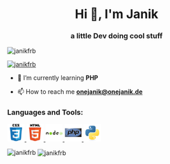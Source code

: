 <h1 align="center">Hi 👋, I'm Janik</h1>
<h3 align="center">a little Dev doing cool stuff</h3>

<p align="left"> <img src="https://komarev.com/ghpvc/?username=janikfrb&label=Profile%20views&color=0e75b6&style=flat" alt="janikfrb" /> </p>

<p align="left"> <a href="https://github.com/ryo-ma/github-profile-trophy"><img src="https://github-profile-trophy.vercel.app/?username=janikfrb" alt="janikfrb" /></a> </p>

- 🌱 I’m currently learning **PHP**

- 📫 How to reach me **onejanik@onejanik.de**


<h3 align="left">Languages and Tools:</h3>
<p align="left"> <a href="https://www.w3schools.com/css/" target="_blank"> <img src="https://raw.githubusercontent.com/devicons/devicon/master/icons/css3/css3-original-wordmark.svg" alt="css3" width="40" height="40"/> </a> <a href="https://www.w3.org/html/" target="_blank"> <img src="https://raw.githubusercontent.com/devicons/devicon/master/icons/html5/html5-original-wordmark.svg" alt="html5" width="40" height="40"/> </a> <a href="https://nodejs.org" target="_blank"> <img src="https://raw.githubusercontent.com/devicons/devicon/master/icons/nodejs/nodejs-original-wordmark.svg" alt="nodejs" width="40" height="40"/> </a> <a href="https://www.php.net" target="_blank"> <img src="https://raw.githubusercontent.com/devicons/devicon/master/icons/php/php-original.svg" alt="php" width="40" height="40"/> </a> <a href="https://www.python.org" target="_blank"> <img src="https://raw.githubusercontent.com/devicons/devicon/master/icons/python/python-original.svg" alt="python" width="40" height="40"/> </a> </p>

<p><img align="left" src="https://github-readme-stats.vercel.app/api/top-langs?username=janikfrb&show_icons=true&locale=en&layout=compact" alt="janikfrb" /></p>

<p>&nbsp;<img align="center" src="https://github-readme-stats.vercel.app/api?username=janikfrb&show_icons=true&locale=en" alt="janikfrb" /></p>
